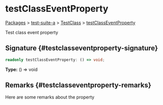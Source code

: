 # testClassEventProperty

[Packages](./) &gt; [test-suite-a](./test-suite-a/) &gt; [TestClass](./test-suite-a/testclass-class/) &gt; [testClassEventProperty](./test-suite-a/testclass-class/testclasseventproperty-property)

Test class event property

## Signature {#testclasseventproperty-signature}

```typescript
readonly testClassEventProperty: () => void;
```

**Type:** () =&gt; void

## Remarks {#testclasseventproperty-remarks}

Here are some remarks about the property
